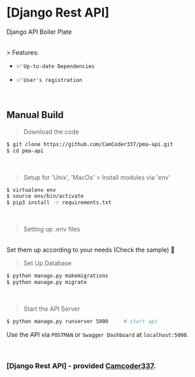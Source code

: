 # [Django Rest API]
Django API Boiler Plate

<br />
> Features:

- ✅ `Up-to-date Dependencies`

- ✅ `User's registration`


<br />

## Manual Build
> Download the code
```bash
$ git clone https://github.com/CamCoder337/pma-api.git
$ cd pma-api
```
<br />

> Setup for 'Unix', 'MacOs' > Install modules via 'env'
```bash
$ virtualenv env
$ source env/bin/activate
$ pip3 install -r requirements.txt
```
<br />

> Setting up .env files
<br />
Set them up according to your needs (Check the sample) 🙂

<br />

> Set Up Database
```bash
$ python manage.py makemigrations
$ python manage.py migrate
```
<br />

> Start the API Server
```bash
$ python manage.py runserver 5000     # start api
```

Use the API via `POSTMAN` or `Swagger Dashboard` at `localhost:5000`.

<br />

### [Django Rest API] - provided **[Camcoder337](https://github.com/CamCoder337/)**.